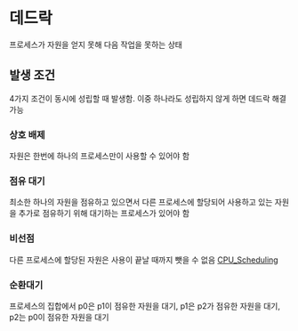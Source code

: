 # 데드락
프로세스가 자원을 얻지 못해 다음 작업을 못하는 상태

## 발생 조건
4가지 조건이 동시에 성립할 때 발생함. 이중 하나라도 성립하지 않게 하면 데드락 해결가능

### 상호 배제
자원은 한번에 하나의 프로세스만이 사용할 수 있어야 함

### 점유 대기
최소한 하나의 자원을 점유하고 있으면서 다른 프로세스에 할당되어 사용하고 있는 자원을 추가로 점유하기 위해 대기하는 프로세스가 있어야 함

### 비선점
다른 프로세스에 할당된 자원은 사용이 끝날 때까지 뺏을 수 없음
[CPU_Scheduling](CPU_Scheduling)
### 순환대기
프로세스의 집합에서 p0은 p1이 점유한 자원을 대기, p1은 p2가 점유한 자원을 대기, p2는 p0이 점유한 자원을 대기